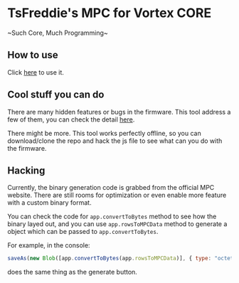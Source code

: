 # TsFreddie's MPC for Vortex CORE
~Such Core, Much Programming~

## How to use
Click [here](https://tsfreddie.github.io/much-programming-core/) to use it.

## Cool stuff you can do
There are many hidden features or bugs in the firmware. This tool address a few of them, you can check the detail [here](https://github.com/TsFreddie/much-programming-core/wiki).

There might be more. This tool works perfectly offline, so you can download/clone the repo and hack the js file to see what can you do with the firmware.

## Hacking
Currently, the binary generation code is grabbed from the official MPC website. There are still rooms for optimization or even enable more feature with a custom binary format.

You can check the code for `app.convertToBytes` method to see how the binary layed out, and you can use `app.rowsToMPCData` method to generate a object which can be passed to `app.convertToBytes`.

For example, in the console:
```javascript
saveAs(new Blob([app.convertToBytes(app.rowsToMPCData)], { type: "octet/stream" }), 'layout.cys');
```
does the same thing as the generate button.
